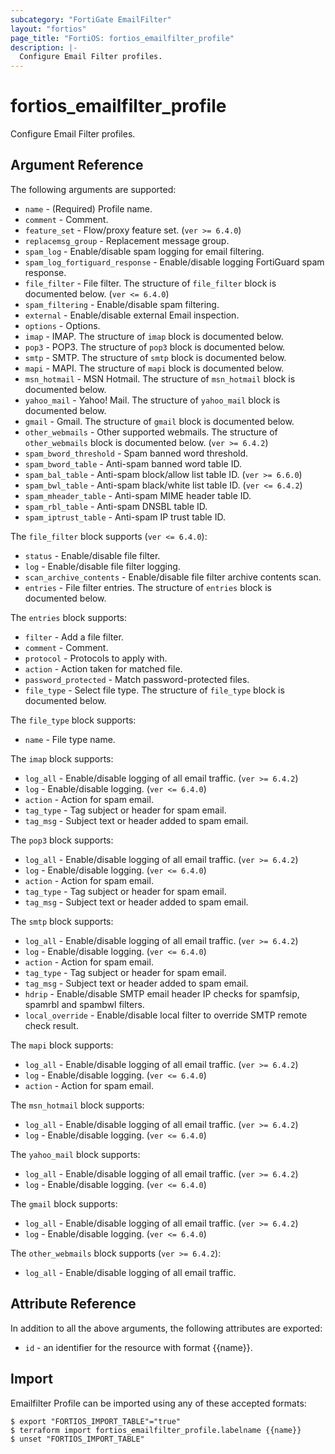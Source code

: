 ```yaml
---
subcategory: "FortiGate EmailFilter"
layout: "fortios"
page_title: "FortiOS: fortios_emailfilter_profile"
description: |-
  Configure Email Filter profiles.
---
```


# fortios_emailfilter_profile
Configure Email Filter profiles.

## Argument Reference

The following arguments are supported:

* `name` - (Required) Profile name.
* `comment` - Comment.
* `feature_set` - Flow/proxy feature set. (`ver >= 6.4.0`)
* `replacemsg_group` - Replacement message group.
* `spam_log` - Enable/disable spam logging for email filtering.
* `spam_log_fortiguard_response` - Enable/disable logging FortiGuard spam response.
* `file_filter` - File filter. The structure of `file_filter` block is documented below. (`ver <= 6.4.0`)
* `spam_filtering` - Enable/disable spam filtering.
* `external` - Enable/disable external Email inspection.
* `options` - Options.
* `imap` - IMAP. The structure of `imap` block is documented below.
* `pop3` - POP3. The structure of `pop3` block is documented below.
* `smtp` - SMTP. The structure of `smtp` block is documented below.
* `mapi` - MAPI. The structure of `mapi` block is documented below.
* `msn_hotmail` - MSN Hotmail. The structure of `msn_hotmail` block is documented below.
* `yahoo_mail` - Yahoo! Mail. The structure of `yahoo_mail` block is documented below.
* `gmail` - Gmail. The structure of `gmail` block is documented below.
* `other_webmails` - Other supported webmails. The structure of `other_webmails` block is documented below. (`ver >= 6.4.2`)
* `spam_bword_threshold` - Spam banned word threshold.
* `spam_bword_table` - Anti-spam banned word table ID.
* `spam_bal_table` - Anti-spam block/allow list table ID. (`ver >= 6.6.0`)
* `spam_bwl_table` - Anti-spam black/white list table ID. (`ver <= 6.4.2`)
* `spam_mheader_table` - Anti-spam MIME header table ID.
* `spam_rbl_table` - Anti-spam DNSBL table ID.
* `spam_iptrust_table` - Anti-spam IP trust table ID.

The `file_filter` block supports (`ver <= 6.4.0`):

* `status` - Enable/disable file filter.
* `log` - Enable/disable file filter logging.
* `scan_archive_contents` - Enable/disable file filter archive contents scan.
* `entries` - File filter entries. The structure of `entries` block is documented below.

The `entries` block supports:

* `filter` - Add a file filter.
* `comment` - Comment.
* `protocol` - Protocols to apply with.
* `action` - Action taken for matched file.
* `password_protected` - Match password-protected files.
* `file_type` - Select file type. The structure of `file_type` block is documented below.

The `file_type` block supports:

* `name` - File type name.

The `imap` block supports:

* `log_all` - Enable/disable logging of all email traffic. (`ver >= 6.4.2`)
* `log` - Enable/disable logging. (`ver <= 6.4.0`)
* `action` - Action for spam email.
* `tag_type` - Tag subject or header for spam email.
* `tag_msg` - Subject text or header added to spam email.

The `pop3` block supports:

* `log_all` - Enable/disable logging of all email traffic. (`ver >= 6.4.2`)
* `log` - Enable/disable logging. (`ver <= 6.4.0`)
* `action` - Action for spam email.
* `tag_type` - Tag subject or header for spam email.
* `tag_msg` - Subject text or header added to spam email.

The `smtp` block supports:

* `log_all` - Enable/disable logging of all email traffic. (`ver >= 6.4.2`)
* `log` - Enable/disable logging. (`ver <= 6.4.0`)
* `action` - Action for spam email.
* `tag_type` - Tag subject or header for spam email.
* `tag_msg` - Subject text or header added to spam email.
* `hdrip` - Enable/disable SMTP email header IP checks for spamfsip, spamrbl and spambwl filters.
* `local_override` - Enable/disable local filter to override SMTP remote check result.

The `mapi` block supports:

* `log_all` - Enable/disable logging of all email traffic. (`ver >= 6.4.2`)
* `log` - Enable/disable logging. (`ver <= 6.4.0`)
* `action` - Action for spam email.

The `msn_hotmail` block supports:

* `log_all` - Enable/disable logging of all email traffic. (`ver >= 6.4.2`)
* `log` - Enable/disable logging. (`ver <= 6.4.0`)

The `yahoo_mail` block supports:

* `log_all` - Enable/disable logging of all email traffic. (`ver >= 6.4.2`)
* `log` - Enable/disable logging. (`ver <= 6.4.0`)

The `gmail` block supports:

* `log_all` - Enable/disable logging of all email traffic. (`ver >= 6.4.2`)
* `log` - Enable/disable logging. (`ver <= 6.4.0`)

The `other_webmails` block supports (`ver >= 6.4.2`):

* `log_all` - Enable/disable logging of all email traffic.


## Attribute Reference

In addition to all the above arguments, the following attributes are exported:
* `id` - an identifier for the resource with format {{name}}.

## Import

Emailfilter Profile can be imported using any of these accepted formats:
```
$ export "FORTIOS_IMPORT_TABLE"="true"
$ terraform import fortios_emailfilter_profile.labelname {{name}}
$ unset "FORTIOS_IMPORT_TABLE"
```
